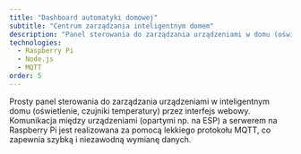 ```yaml
---
title: "Dashboard automatyki domowej"
subtitle: "Centrum zarządzania inteligentnym domem"
description: "Panel sterowania do zarządzania urządzeniami w domu (oświetlenie, czujniki) przez interfejs webowy."
technologies:
  - Raspberry Pi
  - Node.js
  - MQTT
order: 5
---
```


Prosty panel sterowania do zarządzania urządzeniami w inteligentnym domu (oświetlenie, czujniki temperatury) przez interfejs webowy. Komunikacja między urządzeniami (opartymi np. na ESP) a serwerem na Raspberry Pi jest realizowana za pomocą lekkiego protokołu MQTT, co zapewnia szybką i niezawodną wymianę danych.

